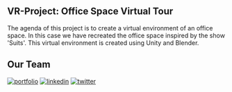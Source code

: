 ## VR-Project: Office Space Virtual Tour
The agenda of this project is to create a virtual environment of an office space. In this case we have recreated the office space inspired by the show 'Suits'.
This virtual environment is created using Unity and Blender. 

## Our Team
[![portfolio](https://img.shields.io/badge/-000?style=for-the-badge&logo=ko-fi&logoColor=white)]()
[![linkedin](https://img.shields.io/badge/Sanjeeva_S_Chitlapalli-0A66C2?style=for-the-badge&logo=linkedin&logoColor=white)](https://www.linkedin.com/)
[![twitter](https://img.shields.io/badge/Varsha_S_Subramanya-1DA1F2?style=for-the-badge&logo=twitter&logoColor=white)](https://twitter.com/)

